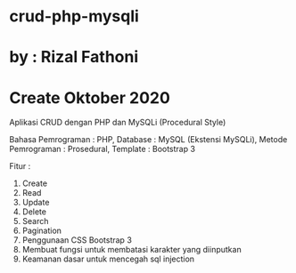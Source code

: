 # crud-php-mysqli
# by : Rizal Fathoni
# Create Oktober 2020

Aplikasi CRUD dengan PHP dan MySQLi (Procedural Style)

Bahasa Pemrograman : PHP, Database : MySQL (Ekstensi MySQLi), Metode Pemrograman : Prosedural, Template : Bootstrap 3

Fitur :
1. Create
2. Read
3. Update
4. Delete
5. Search
6. Pagination
7. Penggunaan CSS Bootstrap 3
8. Membuat fungsi untuk membatasi karakter yang diinputkan
9. Keamanan dasar untuk mencegah sql injection
